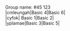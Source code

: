Group name: #45 123<br />
|cmleungah|Basic 4|Basic 6|<br />
|cyfok| Basic 1|Basic 2|<br />
|yplamae|Basic 3|Basic 5|<br />
